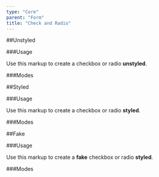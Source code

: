 ```yaml
---
type: "Core"
parent: "Form"
title: "Check and Radio"
---
```


##Unstyled

###Usage

Use this markup to create a checkbox or radio **unstyled**.

<script type="text/plain" class="language-markup">
  <div class="form-group">
    <input type="checkbox" id="checkbox-unstyled" class="unstyled">
    <label class="form-label" for="checkbox-unstyled">
      <!-- content -->
    </label>
  </div>

  <div class="form-group">
    <input type="radio" id="radio-unstyled" name="radio-unstyled" class="unstyled">
    <label class="form-label" for="radio-unstyled">
      <!-- content -->
    </label>
  </div>
</script>

###Modes

<demo>
  <demovanilla src="inline/core/form/check-radio-unstyled-block">
  </demovanilla>
  <demovanilla src="inline/core/form/check-radio-unstyled-inline">
  </demovanilla>
  <demovanilla src="inline/core/form/check-radio-unstyled-disabled">
  </demovanilla>
</demo>

##Styled

###Usage

Use this markup to create a checkbox or radio **styled**.

<script type="text/plain" class="language-markup">
  <div class="form-group">
    <input type="checkbox" id="checkbox-styled">
    <label class="form-label" for="checkbox-styled">
      <!-- content -->
    </label>
  </div>

  <div class="form-group">
    <input type="radio" id="radio-styled" name="radio-styled">
    <label class="form-label" for="radio-styled">
      <!-- content -->
    </label>
  </div>
</script>

###Modes

<demo>
  <demovanilla src="inline/core/form/check-radio-styled-block">
  </demovanilla>
  <demovanilla src="inline/core/form/check-radio-styled-inline">
  </demovanilla>
  <demovanilla src="inline/core/form/check-radio-styled-disabled">
  </demovanilla>
</demo>

##Fake

###Usage

Use this markup to create a **fake** checkbox or radio **styled**.

<script type="text/plain" class="language-markup">
  <div class="form-group">
    <div class="checkbox-styled">
      <!-- content -->
    </div>
  </div>

  <div class="form-group">
    <div class="radio-styled">
      <!-- content -->
    </div>
  </div>
</script>

###Modes

<demo>
  <demovanilla src="inline/core/form/check-radio-fake-block">
  </demovanilla>
  <demovanilla src="inline/core/form/check-radio-fake-inline">
  </demovanilla>
  <demovanilla src="inline/core/form/check-radio-fake-disabled">
  </demovanilla>
</demo>
